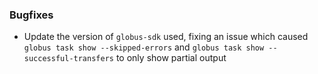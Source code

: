 ### Bugfixes

* Update the version of `globus-sdk` used, fixing an issue which caused
  `globus task show --skipped-errors` and
  `globus task show --successful-transfers` to only show partial output
